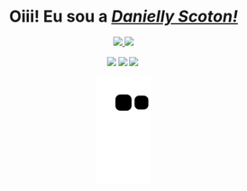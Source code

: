 <div align="center">
<div align="center">  
    <h1>Oiii! Eu sou a <a href="https://www.linkedin.com/in/danielly-scoton-361b4a248/"><i>Danielly Scoton!</i></a></h1>
</div>

<div align="center">
  <a href="https://github.com/DaniScoton">
    <img height="150em" src="https://github-readme-stats.vercel.app/api?username=DaniScoton&count_private=true&include_all_commits=true&show_icons=true&theme=dracula&hide_border=false&show_owner=true"/>
    <img height="150em" src="https://github-readme-stats.vercel.app/api/top-langs/?username=DaniScoton&theme=dracula&hide_border=false&&layout=compact"/>
  </a>
</div>
    
<div align="center" style="display: inline-block; margin-right: 3px">
    <br>
     <img height="50" width+"50" src="https://cdn.jsdelivr.net/gh/devicons/devicon/icons/html5/html5-original-wordmark.svg" />
     <img height="50" width+"50" src="https://cdn.jsdelivr.net/gh/devicons/devicon/icons/css3/css3-plain-wordmark.svg" />
     <img height="50" width+"50" src="https://cdn.jsdelivr.net/gh/devicons/devicon/icons/javascript/javascript-original.svg" />
</div>
    
![snake gif](https://github.com/DaniScoton/DaniScoton/blob/output/github-contribution-grid-snake.svg)
